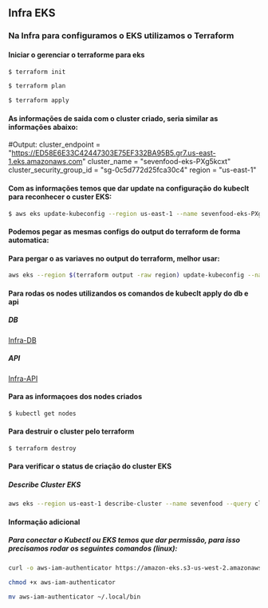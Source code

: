 ## Infra EKS
### Na Infra para configuramos o EKS utilizamos o Terraform
#### Iniciar o gerenciar o terraforme para eks
```sh
$ terraform init
```
```sh
$ terraform plan
```
```sh
$ terraform apply
```
#### As informações de saida com o cluster criado, seria similar as informações abaixo:
#Output:
cluster_endpoint = "https://ED58E6E33C42447303E75EF332BA95B5.gr7.us-east-1.eks.amazonaws.com"
cluster_name = "sevenfood-eks-PXg5kcxt"
cluster_security_group_id = "sg-0c5d772d25fca30c4"
region = "us-east-1"

#### Com as informações temos que dar update na configuração do kubeclt para reconhecer o custer EKS:
```sh
$ aws eks update-kubeconfig --region us-east-1 --name sevenfood-eks-PXg5kcxt
```
#### Podemos pegar as mesmas configs do output do terraform de forma automatica:
#### Para pergar o as variaves no output do terraform, melhor usar:
```sh
aws eks --region $(terraform output -raw region) update-kubeconfig --name $(terraform output -raw cluster_name)
```
#### Para rodas os nodes utilizandos os comandos de kubeclt apply do db e api
##### DB
[Infra-DB](https://github.com/fiapg70/tech-challenge-fase-1/blob/feature/refactoring/infra/k8s/db/comandos.md)
##### API
[Infra-API](https://github.com/fiapg70/tech-challenge-fase-1/blob/feature/refactoring/infra/k8s/api/comandos.md)

#### Para as informaçoes dos nodes criados
```sh
$ kubectl get nodes
```

#### Para destruir o cluster pelo terraform
```sh
$ terraform destroy
```
#### Para verificar o status de criação do cluster EKS
##### Describe Cluster EKS
```sh
aws eks --region us-east-1 describe-cluster --name sevenfood --query cluster.status
```
#### Informação adicional
##### Para conectar o Kubectl ou EKS temos que dar permissão, para isso precisamos rodar os seguintes comandos (linux):
```sh
curl -o aws-iam-authenticator https://amazon-eks.s3-us-west-2.amazonaws.com/1.11.5/2018-12-06/bin/linux/amd64/aws-iam-authenticator
```

```sh
chmod +x aws-iam-authenticator
```

```sh
mv aws-iam-authenticator ~/.local/bin
```

